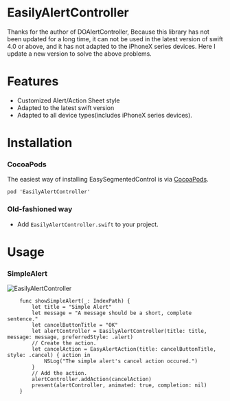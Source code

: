 # EasilyAlertController

Thanks for the author of DOAlertController, Because this library has not been updated for a long time, it can not be used in the latest version of swift 4.0 or above, and it has not adapted to the iPhoneX series devices. Here I update a new version to solve the above problems.

# Features

- Customized Alert/Action Sheet style
- Adapted to the latest swift version
- Adapted to all device types(includes iPhoneX series devices).

# Installation

### CocoaPods
The easiest way of installing EasySegmentedControl is via [CocoaPods](http://cocoapods.org/). 

```
pod 'EasilyAlertController'
```

### Old-fashioned way

- Add `EasilyAlertController.swift` to your project.

# Usage

### SimpleAlert

![EasilyAlertController]()

```
	func showSimpleAlert(_: IndexPath) {
        let title = "Simple Alert"
        let message = "A message should be a short, complete sentence."
        let cancelButtonTitle = "OK"
        let alertController = EasilyAlertController(title: title, message: message, preferredStyle: .alert)
        // Create the action.
        let cancelAction = EasyAlertAction(title: cancelButtonTitle, style: .cancel) { action in
            NSLog("The simple alert's cancel action occured.")
        }
        // Add the action.
        alertController.addAction(cancelAction)
        present(alertController, animated: true, completion: nil)
    }
```